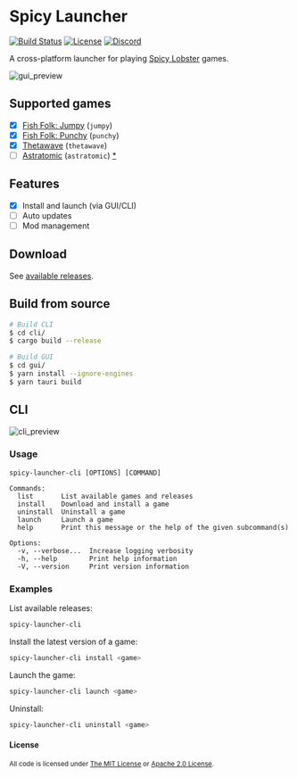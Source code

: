 # Spicy Launcher

[![Build Status](https://img.shields.io/github/actions/workflow/status/spicylobstergames/SpicyLauncher/ci.yml?logo=github&labelColor=1e1c24&color=8bcfcf)](https://github.com/spicylobstergames/SpicyLauncher/actions) [![License](https://img.shields.io/badge/License-MIT%20or%20Apache%202-green.svg?label=license&labelColor=1e1c24&color=34925e)](#license) [![Discord](https://img.shields.io/badge/chat-on%20discord-green.svg?logo=discord&logoColor=fff&labelColor=1e1c24&color=8d5b3f)](https://discord.gg/4smxjcheE5)

A cross-platform launcher for playing [Spicy Lobster](https://github.com/spicylobstergames) games.

![gui_preview](https://user-images.githubusercontent.com/24392180/153517081-9a8b6fb6-3901-430f-abe3-712c1dd8feb4.gif)

## Supported games

- [x] [Fish Folk: Jumpy](https://github.com/fishfolks/jumpy) (`jumpy`)
- [x] [Fish Folk: Punchy](https://github.com/fishfolks/punchy) (`punchy`)
- [x] [Thetawave](https://github.com/thetawavegame/thetawave) (`thetawave`)
- [ ] [Astratomic](https://github.com/Zac8668/astratomic) (`astratomic`) [\*](https://github.com/Zac8668/astratomic/issues/10)

## Features

- [x] Install and launch (via GUI/CLI)
- [ ] Auto updates
- [ ] Mod management

## Download

See [available releases](https://github.com/spicylobstergames/SpicyLauncher/releases).

## Build from source

```sh
# Build CLI
$ cd cli/
$ cargo build --release
```

```sh
# Build GUI
$ cd gui/
$ yarn install --ignore-engines
$ yarn tauri build
```

## CLI

![cli_preview](https://user-images.githubusercontent.com/24392180/153515463-847a02c6-de6b-438a-a97d-03cb56d5e7d5.gif)

### Usage

```
spicy-launcher-cli [OPTIONS] [COMMAND]
```

```
Commands:
  list       List available games and releases
  install    Download and install a game
  uninstall  Uninstall a game
  launch     Launch a game
  help       Print this message or the help of the given subcommand(s)

Options:
  -v, --verbose...  Increase logging verbosity
  -h, --help        Print help information
  -V, --version     Print version information
```

### Examples

List available releases:

```sh
spicy-launcher-cli
```

Install the latest version of a game:

```sh
spicy-launcher-cli install <game>
```

Launch the game:

```sh
spicy-launcher-cli launch <game>
```

Uninstall:

```sh
spicy-launcher-cli uninstall <game>
```

#### License

<sup>
All code is licensed under <a href="LICENSE-MIT">The MIT License</a> or <a href="LICENSE-APACHE">Apache 2.0 License</a>.
</sup>
